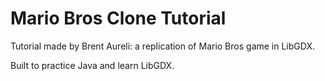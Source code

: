 # Mario Bros Clone Tutorial
Tutorial made by Brent Aureli: a replication of Mario Bros game in LibGDX. 

Built to practice Java and learn LibGDX.

